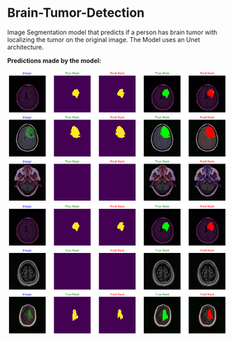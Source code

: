 # Brain-Tumor-Detection

Image Segmentation model that predicts if a person has brain tumor with localizing the tumor on the original image. The Model uses an Unet architecture.

**Predictions made by the model:**

![IMG](https://github.com/Hrushi11/Brain-Tumor-Detection/blob/main/assets/pred_1_gen.png?raw=true)
![IMG](https://github.com/Hrushi11/Brain-Tumor-Detection/blob/main/assets/pred_gen_7.png?raw=true)
